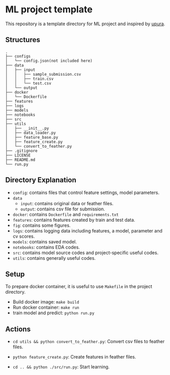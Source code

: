 # ML project template

This repository is a template directory for ML project and inspired by [upura](https://github.com/upura/ml-competition-template-titanic).

## Structures

```
.
├── configs
│   └── config.json(not included here)
├── data
│   ├── input
│   │   ├── sample_submission.csv
│   │   ├── train.csv
│   │   └── test.csv
│   └── output
├── docker
│   └── Dockerfile
├── features
├── logs
├── models
├── notebooks
├── src
├── utils
│   ├── __init__.py
│   ├── data_loader.py
│   ├── feature_base.py
│   ├── feature_create.py
│   └── convert_to_feather.py
├── .gitignore
├── LICENSE
├── README.md
└── run.py
```

## Directory Explanation

  - `config`: contains files that control feature settings, model parameters.
  - `data`
    - `input`: contains original data or feather files.
    - `output`: contains csv file for submission.
  - `docker`: contains `Dockerfile` and `requirements.txt`
  - `features`: contains features created by train and test data.
  - `fig`: contains some figures.
  - `logs`: contains logging data including features, a model, parameter and cv scores.
  - `models`: contains saved model.
  - `notebooks`: contains EDA codes.
  - `src`: contains model source codes and project-specific useful codes.
  - `utils`: contains generally useful codes.

## Setup

To prepare docker container, it is useful to use `Makefile` in the project directory.

- Build docker image: `make build`
- Run docker container: `make run`
- train model and predict: `python run.py`

## Actions

- `cd utils && python convert_to_feather.py`: Convert csv files to feather files.
- `python feature_create.py`: Create features in feather files.

- `cd .. && python ./src/run.py`: Start learning.
